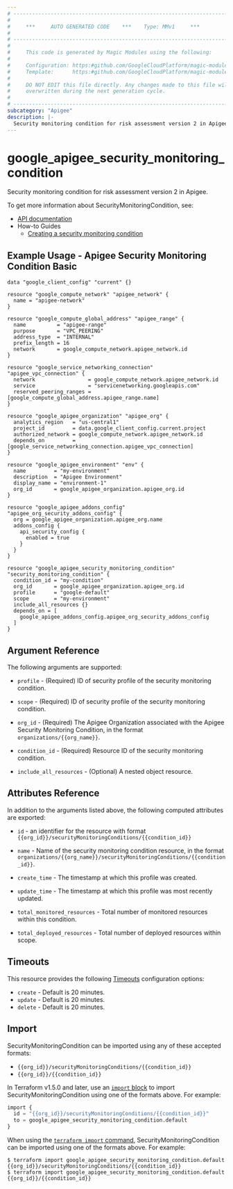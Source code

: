 ```yaml
---
# ----------------------------------------------------------------------------
#
#     ***     AUTO GENERATED CODE    ***    Type: MMv1     ***
#
# ----------------------------------------------------------------------------
#
#     This code is generated by Magic Modules using the following:
#
#     Configuration: https:#github.com/GoogleCloudPlatform/magic-modules/tree/main/mmv1/products/apigee/SecurityMonitoringCondition.yaml
#     Template:      https:#github.com/GoogleCloudPlatform/magic-modules/tree/main/mmv1/templates/terraform/resource.html.markdown.tmpl
#
#     DO NOT EDIT this file directly. Any changes made to this file will be
#     overwritten during the next generation cycle.
#
# ----------------------------------------------------------------------------
subcategory: "Apigee"
description: |-
  Security monitoring condition for risk assessment version 2 in Apigee.
---
```


# google_apigee_security_monitoring_condition

Security monitoring condition for risk assessment version 2 in Apigee.


To get more information about SecurityMonitoringCondition, see:

* [API documentation](https://cloud.google.com/apigee/docs/reference/apis/apigee/rest/v1/organizations.securityMonitoringConditions/create)
* How-to Guides
    * [Creating a security monitoring condition](https://cloud.google.com/apigee/docs/api-security/security-scores#monitoring-conditions)

## Example Usage - Apigee Security Monitoring Condition Basic


```hcl
data "google_client_config" "current" {}

resource "google_compute_network" "apigee_network" {
  name = "apigee-network"
}

resource "google_compute_global_address" "apigee_range" {
  name          = "apigee-range"
  purpose       = "VPC_PEERING"
  address_type  = "INTERNAL"
  prefix_length = 16
  network       = google_compute_network.apigee_network.id
}

resource "google_service_networking_connection" "apigee_vpc_connection" {
  network                 = google_compute_network.apigee_network.id
  service                 = "servicenetworking.googleapis.com"
  reserved_peering_ranges = [google_compute_global_address.apigee_range.name]
}

resource "google_apigee_organization" "apigee_org" {
  analytics_region   = "us-central1"
  project_id         = data.google_client_config.current.project
  authorized_network = google_compute_network.apigee_network.id
  depends_on         = [google_service_networking_connection.apigee_vpc_connection]
}

resource "google_apigee_environment" "env" {
  name         = "my-environment"
  description  = "Apigee Environment"
  display_name = "environment-1"
  org_id       = google_apigee_organization.apigee_org.id
}

resource "google_apigee_addons_config" "apigee_org_security_addons_config" {
  org = google_apigee_organization.apigee_org.name
  addons_config {
    api_security_config {
      enabled = true
    }
  }
}

resource "google_apigee_security_monitoring_condition" "security_monitoring_condition" {
  condition_id = "my-condition"
  org_id       = google_apigee_organization.apigee_org.id
  profile      = "google-default"
  scope        = "my-environment"
  include_all_resources {}
  depends_on = [
    google_apigee_addons_config.apigee_org_security_addons_config
  ]
}
```

## Argument Reference

The following arguments are supported:


* `profile` -
  (Required)
  ID of security profile of the security monitoring condition.

* `scope` -
  (Required)
  ID of security profile of the security monitoring condition.

* `org_id` -
  (Required)
  The Apigee Organization associated with the Apigee Security Monitoring Condition,
  in the format `organizations/{{org_name}}`.

* `condition_id` -
  (Required)
  Resource ID of the security monitoring condition.


* `include_all_resources` -
  (Optional)
  A nested object resource.



## Attributes Reference

In addition to the arguments listed above, the following computed attributes are exported:

* `id` - an identifier for the resource with format `{{org_id}}/securityMonitoringConditions/{{condition_id}}`

* `name` -
  Name of the security monitoring condition resource,
  in the format `organizations/{{org_name}}/securityMonitoringConditions/{{condition_id}}`.

* `create_time` -
  The timestamp at which this profile was created.

* `update_time` -
  The timestamp at which this profile was most recently updated.

* `total_monitored_resources` -
  Total number of monitored resources within this condition.

* `total_deployed_resources` -
  Total number of deployed resources within scope.


## Timeouts

This resource provides the following
[Timeouts](https://developer.hashicorp.com/terraform/plugin/sdkv2/resources/retries-and-customizable-timeouts) configuration options:

- `create` - Default is 20 minutes.
- `update` - Default is 20 minutes.
- `delete` - Default is 20 minutes.

## Import


SecurityMonitoringCondition can be imported using any of these accepted formats:

* `{{org_id}}/securityMonitoringConditions/{{condition_id}}`
* `{{org_id}}/{{condition_id}}`


In Terraform v1.5.0 and later, use an [`import` block](https://developer.hashicorp.com/terraform/language/import) to import SecurityMonitoringCondition using one of the formats above. For example:

```tf
import {
  id = "{{org_id}}/securityMonitoringConditions/{{condition_id}}"
  to = google_apigee_security_monitoring_condition.default
}
```

When using the [`terraform import` command](https://developer.hashicorp.com/terraform/cli/commands/import), SecurityMonitoringCondition can be imported using one of the formats above. For example:

```
$ terraform import google_apigee_security_monitoring_condition.default {{org_id}}/securityMonitoringConditions/{{condition_id}}
$ terraform import google_apigee_security_monitoring_condition.default {{org_id}}/{{condition_id}}
```
